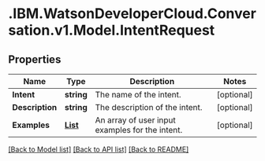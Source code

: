# .IBM.WatsonDeveloperCloud.Conversation.v1.Model.IntentRequest
## Properties

Name | Type | Description | Notes
------------ | ------------- | ------------- | -------------
**Intent** | **string** | The name of the intent. | [optional] 
**Description** | **string** | The description of the intent. | [optional] 
**Examples** | [**List<CreateExample>**](CreateExample.md) | An array of user input examples for the intent. | [optional] 

[[Back to Model list]](../README.md#documentation-for-models) [[Back to API list]](../README.md#documentation-for-api-endpoints) [[Back to README]](../README.md)

